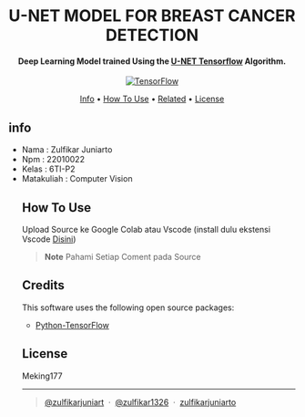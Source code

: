 <h1 align="center">
  U-NET MODEL FOR BREAST CANCER DETECTION
  <br>
</h1>

<h4 align="center">Deep Learning Model trained Using the <a href="#" target="_blank">U-NET Tensorflow</a> Algorithm.</h4>

<p align="center">
  <a href="[![PyPI version](https://badge.fury.io/py/tensorflow.svg)](https://badge.fury.io/py/tensorflow)">
    <img src="https://badge.fury.io/py/tensorflow.svg"
         alt="TensorFlow">

<p align="center">
  <a href="#info">Info</a> •
  <a href="#how-to-use">How To Use</a> •
  <a href="#related">Related</a> •
  <a href="#license">License</a>
</p>

##  info
<ul>
  <li>Nama       : Zulfikar Juniarto</li>
  <li>Npm        : 22010022</li>
  <li>Kelas      : 6TI-P2</li>
  <li>Matakuliah : Computer Vision</li>
</ol>

## How To Use

Upload Source ke Google Colab atau Vscode (install dulu ekstensi Vscode <a href="https://www.vsixhub.com/go.php?post_id=968&app_id=5e8803a2-3dc8-42b3-9c5f-ea9d37828c03&s=v5nkKSiTPpb0k&link=vscode%3Aextension%2FGoogleCloudTools.cloudcode"> Disini</a>)

> **Note**
> Pahami Setiap Coment pada Source

## Credits

This software uses the following open source packages:

- [Python-TensorFlow]((https://nodejs.org/))
  


## License

Meking177

---

> [@zulfikarjuniart](https://www.instagram.com/zulfikarjuniarto/) &nbsp;&middot;&nbsp;
> [@zulfikar1326](https://github.com/zulfikar1326) &nbsp;&middot;&nbsp;
> [zulfikarjuniarto](https://www.facebook.com/zulfikarjuniarto.zulfi)

